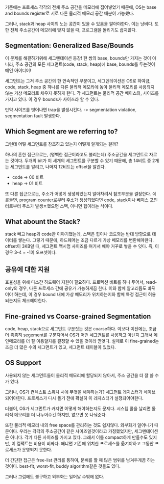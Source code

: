 기존에는 프로세스 각각의 전체 주소 공간을 메모리에 집어넣었기 때문에, OS는 base and bounds register로 서로 다른 물리적 메모리 공간 배분이 가능했다. 

그러나, stack과 heap 사이의 노는 공간이 있을 수 있음을 알아야한다. 
이는 낭비다. 또한 전체 주소공간이 메모리에 맞지 않을 때, 프로그램을 돌리기도 쉽지않다. 

## Segmentation: Generalized Base/Bounds
이 문제를 해결하기위해 세그멘테이션 등장! 
한 쌍의 base, bounds만 가지는 것이 아니라, 주소 공간의 모든 세그먼트(code, stack, heap)에 base, bounds를 두는것이 메인 아이디어!

세그먼트는 그저 주소 공간의 한 연속적인 부분이고, 세그멘테이션은 OS로 하여금, code, stack, heap 중 하나를 다른 물리적 메모리에 놓아 물리적 메모리를 사용되지 않는 가상 메모리로 채우지 못하게 한다. 
각 세그먼트는 물리적 공간 베이스와, 사이즈를 가지고 있다. 이 경우 bounds가 사이즈라 할 수 있다. 

만약 사이즈를 벗어나면 trap을 발생시킨다. -> segmentation violation, segmentation fault 발생한다. 

## Which Segment are we referring to? 
그런데 어떻 세그먼트를 참조하고 있는지 어떻게 알게되는 걸까? 

하나의 흔한 접근으로는, (명백한 접근이라고도 불리는데) 주소공간을 세그먼트로 자르는 것이다. 
두개의 bit가 이 세개의 세그먼트를 구분할 수 있기 때문에, 총 14비트 중 2개는 세그먼트를 알리고, 나머지 12비트는 offset을 알린다. 
- code -> 00 비트
- heap -> 01 비트

또 다른 접근으로는, 주소가 어떻게 생성되었는지 알아차려서 참조부분을 결정한다. 
예를들면, program counter로부터 주소가 생성되었다면 code, stack이나 베이스 포인터로부터 주소가 발생ㅊ했으면 스택, 아니면 힙이라는 식이다. 

## What abount the Stack? 
stack 빼고 heap과 code만 이야기했는데, 스택은 힙이나 코드와는 반대 방향으로 데이터를 쌓는다. 
그렇기 때문에, 하드웨어는 조금 다르게 가상 메모리를 변환해야한다. 
offset이 3KB일 때, 세그먼트 맥시멈 사이즈를 여기서 빼야 거꾸로 쌓을 수 잇다. 즉, 이 경우 3-4 = -1이 오프셋이다. 

## 공유에 대한 지원
효율성을 위해 다소간 하드웨어 지원이 필요하다. 
프로텍션 비트를 하나 두어서, read-only의 경우, 다른 프로세스 간에 공유가 가능하게끔 한다. 
이와 함께 알고리듬도 바뀌어야 하는데, 이 경우 bound 내에 가상 메모리가 위치하는지와 함께 특정 접근이 허용되는지도 체크해야한다.

## Fine-grained vs Coarse-grained Segmentation
code, heap, stack으로 세그먼트 구분짓는 것은 coarse하다. 
이보다 이전에는, 조금 더 촘촘히 segement를 구분지어서 OS가 어떤 세그먼트를 사용하고 아닌지 그래서 메인메모리를 더 잘 이용할지를 결정할 수 있을 것이라 믿엇다. 
실제로 이 fine-grained는 조금 더 많은 수의 세그먼트가 있고, 세그먼트 테이블이 있었다. 

## OS Support
사용되지 않는 세그먼트들이 물리적 메모리에 할당되지 않아서, 주소 공간을 더 잘 쓸 수가 있다. 

그러나, OS가 컨텍스트 스위치 시에 무엇을 해야하는가? 세그먼트 레지스터가 세이브되어야한다. 프로세스가 다시 돌기 전에 확실히 이 레지스터가 설정되어야한다. 

더불어, OS가 세그먼트가 커지면 어떻게 해야하는지도 문제다. 시스템 콜을 날리면 물리적 메모리를 더 나누어주긴 하지만, 없으면 못 나눠준다. 

또한 물리적 메모리 내의 free space를 관리하는 것도 쉽지않다. 외부화가 일어나기 때문이다. 
우리는 각각의 주소공간이 같은 사이즈일것이라고 가정했었지만, 세그멘테이션은 아니다. 각기 다른 사이즈를 가지고 있다. 
그래서 이를 compact하게 만들수도 있지만, 이 컴팩트는 비용이 비싸다. 왜냐면 기존에 위치한 프로세스를 옮겨야하고 그동안 프로세스가 운영되지 못한다. 

더 간단한 접근은 free-list 관리를 통하여, 분배를 할 때 많은 범위를 남겨두게끔 하는 것이다. best-fit, worst-fit, buddy algorithm같은 것들도 있다. 

그러나 그럼에도 불구하고 외부화는 일어날 수밖에 없다. 

